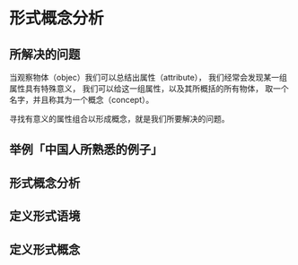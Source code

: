 # 形式概念分析

## 所解决的问题

当观察物体（objec）我们可以总结出属性（attribute），
我们经常会发现某一组属性具有特殊意义，
我们可以给这一组属性，以及其所概括的所有物体，
取一个名字，并且称其为一个概念（concept）。

寻找有意义的属性组合以形成概念，就是我们所要解决的问题。

## 举例「中国人所熟悉的例子」

## 形式概念分析



## 定义形式语境



## 定义形式概念

